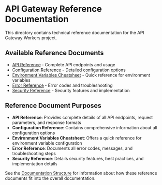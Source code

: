 # API Gateway Reference Documentation

This directory contains technical reference documentation for the API Gateway Workers project.

## Available Reference Documents

- [API Reference](api-reference.md) - Complete API endpoints and usage
- [Configuration Reference](configuration-reference.md) - Detailed configuration options
- [Environment Variables Cheatsheet](../reference/env-vars-cheatsheet.md) - Quick reference for environment variables
- [Error Reference](error-reference.md) - Error codes and troubleshooting
- [Security Reference](security-reference.md) - Security features and implementation

## Reference Document Purposes

- **API Reference**: Provides complete details of all API endpoints, request parameters, and response formats
- **Configuration Reference**: Contains comprehensive information about all configuration options
- **Environment Variables Cheatsheet**: Offers a quick reference for environment variable configuration
- **Error Reference**: Documents all error codes, messages, and troubleshooting steps
- **Security Reference**: Details security features, best practices, and implementation details

See the [Documentation Structure](../documentation-structure.md) for information about how these reference documents fit into the overall documentation.